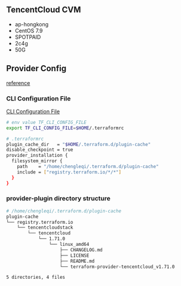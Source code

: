 ## TencentCloud CVM
- ap-hongkong
- CentOS 7.9
- SPOTPAID
- 2c4g
- 50G

## Provider Config

[reference](https://zhuanlan.zhihu.com/p/505721089)

### CLI Configuration File

[CLI Configuration File](https://www.terraform.io/cli/config/config-file)

```bash
# env value TF_CLI_CONFIG_FILE
export TF_CLI_CONFIG_FILE=$HOME/.terraformrc

# .terraformrc
plugin_cache_dir   = "$HOME/.terraform.d/plugin-cache"
disable_checkpoint = true
provider_installation {
  filesystem_mirror {
    path    = "/home/chengleqi/.terraform.d/plugin-cache"
    include = ["registry.terraform.io/*/*"]
  }
}
```
### provider-plugin directory structure
```bash
# /home/chengleqi/.terraform.d/plugin-cache
plugin-cache
└── registry.terraform.io
    └── tencentcloudstack
        └── tencentcloud
            └── 1.71.0
                └── linux_amd64
                    ├── CHANGELOG.md
                    ├── LICENSE
                    ├── README.md
                    └── terraform-provider-tencentcloud_v1.71.0

5 directories, 4 files
```
